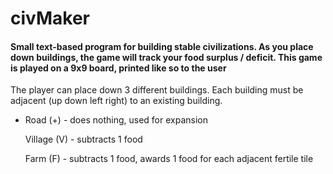 # civMaker
<h4> Small text-based program for building stable civilizations. As you place down buildings, the game will track your food surplus / deficit. This game is played on a 9x9 board, printed like so to the user </h4>


The player can place down 3 different buildings. Each building must be adjacent (up down left right) to an existing building. 
<ul> 
 <li> Road (+) - does nothing, used for expansion</li>
 
 <il> Village (V) - subtracts 1 food </li>
  
 <il> Farm (F) - subtracts 1 food, awards 1 food for each adjacent fertile tile</li>
</ul>
